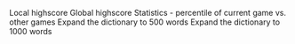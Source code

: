 Local highscore
Global highscore
Statistics - percentile of current game vs. other games
Expand the dictionary to 500 words
Expand the dictionary to 1000 words
